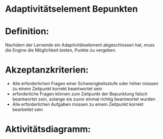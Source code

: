 # Adaptivitätselement Bepunkten


# Definition:
Nachdem der Lernende ein Adaptivitätselement abgeschlossen hat, muss die Engine die Möglichkeit bieten, Punkte zu vergeben. 

# Akzeptanzkriterien:
- Alle erforderlichen Fragen einer Schwierigkeitsstufe oder höher müssen zu einem Zeitpunkt korrekt beantwortet sein
- erforderliche Fragen können zum Zeitpunkt der Bepunktung falsch beantwortet sein, solange sie zuvor einmal richtig
  beantwortet wurden
- Alle erforderlichen Aufgaben müssen zu einem Zeitpunkt korrekt bearbeitet sein

# Aktivitätsdiagramm:



